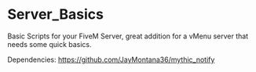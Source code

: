 # Server_Basics
Basic Scripts for your FiveM Server, great addition for a vMenu server that needs some quick basics.

Dependencies:
https://github.com/JayMontana36/mythic_notify
